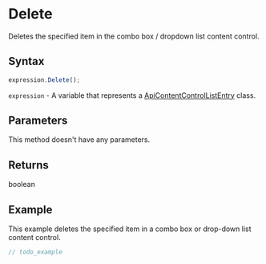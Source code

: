 # Delete

Deletes the specified item in the combo box / dropdown list content control.

## Syntax

```javascript
expression.Delete();
```

`expression` - A variable that represents a [ApiContentControlListEntry](../ApiContentControlListEntry.md) class.

## Parameters

This method doesn't have any parameters.

## Returns

boolean

## Example

This example deletes the specified item in a combo box or drop-down list content control.

```javascript
// todo_example
```
